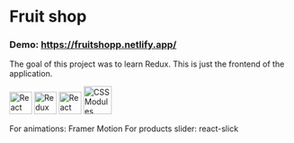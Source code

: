 # Fruit shop

### Demo: https://fruitshopp.netlify.app/

The goal of this project was to learn Redux.
This is just the frontend of the application.

<img src="https://user-images.githubusercontent.com/79527801/172619681-0c968baa-d60c-4757-8191-743a11383fe4.png" alt="React" height="40"> <img src="https://user-images.githubusercontent.com/79527801/183250792-f121ea0a-a70c-4798-857f-a7179b6a3a67.png" alt="Redux" height="40"> <img src="https://user-images.githubusercontent.com/79527801/183251092-33f190d3-55e9-4a5d-a2fb-59c559dbe1bd.png" alt="React Router" height="40"> <img src="https://user-images.githubusercontent.com/79527801/172620796-9f2368f8-aba7-4f82-b5f2-a84263f6388c.png" alt="CSS Modules" height="50">

For animations: Framer Motion
For products slider: react-slick
